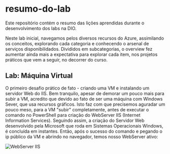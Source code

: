 # resumo-do-lab
Este repositório contém o resumo das lições aprendidas durante o desenvolvimento dos labs na DIO.

Neste lab inicial, navegamos pelos diversos recursos do Azure, assimilando os conceitos, explorando cada categoria e conhecendo o arsenal de serviços disponibilidados.
Divididos em subcategorias, o overview fez aumentar ainda mais a expectativa para explorar cada item, nos projetos práticos que vem a seguir, no decorrer do curso. 

## Lab: Máquina Virtual

O primeiro desafio prático de fato - criando uma VM e instalando um servidor Web do IIS. 
Bem tranquilo, apesar de demorar um pouco mais para subir a VM, acredito que devido ao fato de ser uma máquina com Windows Sever, que usa recursos gráficos.
Isto faz com que precisemos aguradar um pouco meso, para a VM "subir" completamente, antes de executar o comando no PowerShell para criação do WebServer IIS (Internet Information Services).
Seguindo assim, a criação do Servidor Web desenvolvido pela Microsoft que roda em Sistemas Operacionais Windows, é concluída em instantes.
Então, após o sucesso do comando e pegando o ip público da VM e abrindo no navegador, temos nosso WebServer ativo:

![WebServer IIS](https://github.com/user-attachments/assets/f7aeeb2c-cce0-44cc-a365-436377d75fad)


